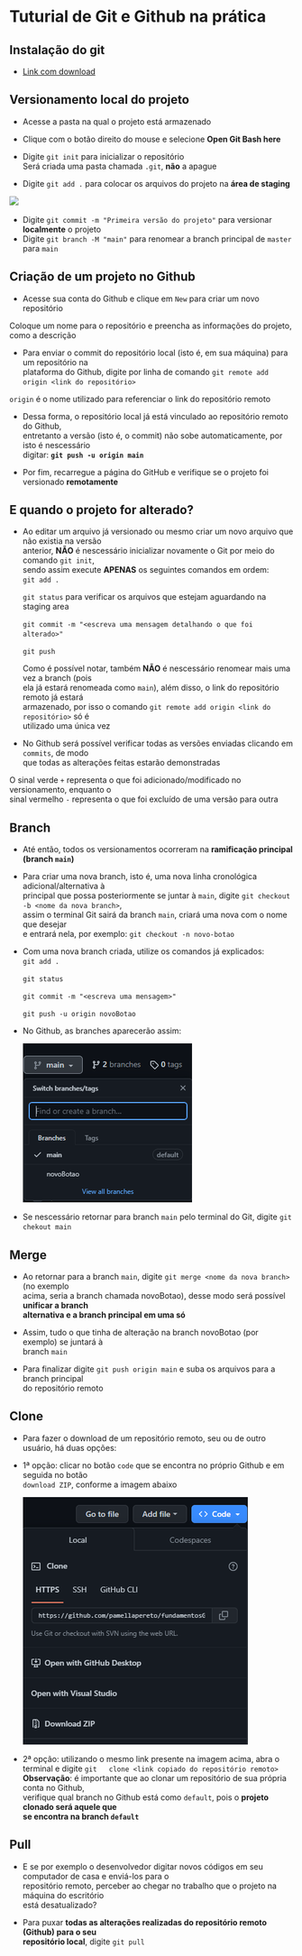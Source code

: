 # Tuturial de Git e Github na prática                   

## Instalação do git
* [Link com download](https://git-scm.com/downloads)
  
## Versionamento local do projeto
* Acesse a pasta na qual o projeto está armazenado
* Clique com o botão direito do mouse e selecione **Open Git Bash here**
* Digite `git init` para inicializar o repositório  
  Será criada uma pasta chamada `.git`, **não** a apague

* Digite `git add .` para colocar os arquivos do projeto na **área de staging**  
<img src="https://i1.wp.com/www.markus-gattol.name/misc/mm/si/content/git_git_add.png">  

* Digite `git commit -m "Primeira versão do projeto"` para versionar **localmente** o projeto  
* Digite `git branch -M "main"` para renomear a branch principal de `master` para `main`  
  
## Criação de um projeto no Github
* Acesse sua conta do Github e clique em `New` para criar um novo repositório
  
Coloque um nome para o repositório e preencha as informações do projeto, como a descrição
* Para enviar o commit do repositório local (isto é, em sua máquina) para um repositório na  
  plataforma do Github, digite por linha de comando `git remote add origin <link do
  repositório>` 

`origin` é o nome utilizado para referenciar o link do repositório remoto

* Dessa forma, o repositório local já está vinculado ao repositório remoto do Github,  
entretanto a versão (isto é, o commit) não sobe automaticamente, por isto é nescessário  
digitar: **`git push -u origin main`**

* Por fim, recarregue a página do GitHub e verifique se o projeto foi versionado
**remotamente**

## E quando o projeto for alterado? 

* Ao editar um arquivo já versionado ou mesmo criar um novo arquivo que não existia na versão  
anterior, **NÃO** é nescessário inicializar novamente o Git por meio do comando `git init`,  
sendo assim execute **APENAS** os seguintes comandos em ordem:  
    `git add .`

    `git status` para verificar os arquivos que estejam aguardando na staging area

    `git commit -m "<escreva uma mensagem detalhando o que foi alterado>"`

    `git push`

    Como é possível notar, também **NÃO** é nescessário renomear mais uma vez a branch (pois  
    ela já estará renomeada como `main`), além disso, o link do repositório remoto já estará  
    armazenado, por isso o comando `git remote add origin <link do repositório>` só é  
    utilizado uma única vez

* No Github será possível verificar todas as versões enviadas clicando em `commits`, de modo  
que todas as alterações feitas estarão demonstradas

O sinal verde `+` representa o que foi adicionado/modificado no versionamento, enquanto o  
sinal vermelho `-` representa o que foi excluído de uma versão para outra

## Branch 

* Até então, todos os versionamentos ocorreram  na **ramificação principal (branch `main`)**
  
* Para criar uma nova branch, isto é, uma nova linha cronológica adicional/alternativa à  
principal que possa posteriormente se juntar à `main`, digite `git checkout -b <nome da nova branch>`,  
assim o terminal Git sairá da branch `main`, criará uma nova com o nome que desejar   
e entrará nela, por exemplo: `git checkout -n novo-botao`  
* Com uma nova branch criada, utilize os comandos já explicados:  
    `git add .`   

    `git status`  

    `git commit -m "<escreva uma mensagem>"`  

    `git push -u origin novoBotao`  

* No Github, as branches aparecerão assim:  
  
    <img src="img/imgBranch.PNG">  

* Se nescessário retornar para branch `main` pelo terminal do Git, digite `git chekout main`

## Merge

* Ao retornar para a branch `main`, digite `git merge <nome da nova branch>` (no exemplo  
acima, seria a branch chamada novoBotao), desse modo será possível **unificar a branch  
alternativa e a branch principal em uma só**  

* Assim, tudo o que tinha de alteração na branch novoBotao (por exemplo) se juntará à  
branch `main`  

* Para finalizar digite `git push origin main` e suba os arquivos para a branch principal  
do repositório remoto

## Clone

* Para fazer o download de um repositório remoto, seu ou de outro usuário, há duas opções:  
* 1ª opção: clicar no botão `code` que se encontra no próprio Github e em seguida no botão  
`download ZIP`, conforme a imagem abaixo  

  <img src="img/imgClone.PNG">  

* 2ª opção: utilizando o mesmo link presente na imagem acima, abra o terminal e digite `git  
clone <link copiado do repositório remoto>`  
**Observação**: é importante que ao clonar um repositório de sua própria conta no Github,  
verifique qual branch no Github está como `default`, pois o **projeto clonado será aquele que  
se encontra na branch `default`**

## Pull

* E se por exemplo o desenvolvedor digitar novos códigos em seu computador de casa e enviá-los para o  
repositório remoto, perceber ao chegar no trabalho que o projeto na máquina do escritório  
está desatualizado? 

* Para puxar **todas as alterações realizadas do repositório remoto (Github) para o seu  
repositório local**, digite `git pull`